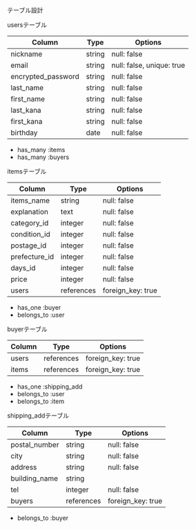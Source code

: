 テーブル設計

usersテーブル

| Column             | Type    | Options                   |
| ------------------ | ------- | ------------------------- |
| nickname           | string  | null: false               |
| email              | string  | null: false, unique: true |
| encrypted_password | string  | null: false               |
| last_name          | string  | null: false               |
| first_name         | string  | null: false               |
| last_kana          | string  | null: false               |
| first_kana         | string  | null: false               |
| birthday           | date    | null: false               |

- has_many :items
- has_many :buyers


itemsテーブル

| Column        | Type       | Options           |
| ------------- | ---------- | ----------------- |
| items_name    | string     | null: false       |
| explanation   | text       | null: false       |
| category_id   | integer    | null: false       |
| condition_id  | integer    | null: false       |
| postage_id    | integer    | null: false       |
| prefecture_id | integer    | null: false       |
| days_id       | integer    | null: false       |
| price         | integer    | null: false       |
| users         | references | foreign_key: true |

- has_one :buyer
- belongs_to :user


buyerテーブル

| Column | Type       | Options           |
| ------ | ---------- | ----------------- |
| users  | references | foreign_key: true |
| items  | references | foreign_key: true |

- has_one    :shipping_add
- belongs_to :user
- belongs_to :item

shipping_addテーブル

| Column        | Type       | Options           |
| ------------- | ---------- | ----------------- |
| postal_number | string     | null: false       |
| city          | string     | null: false       |
| address       | string     | null: false       |
| building_name | string     |                   |
| tel           | integer    | null: false       |
| buyers        | references | foreign_key: true |

- belongs_to :buyer